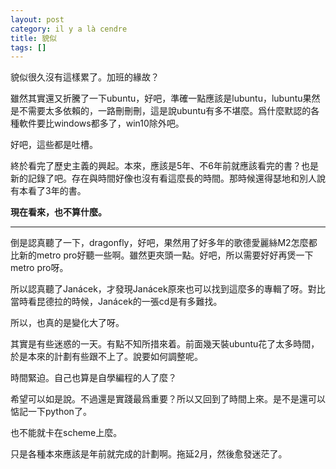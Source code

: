```yaml
---
layout: post
category: il y a là cendre
title: 貌似
tags: []
---
```


貌似很久沒有這樣累了。加班的緣故？

雖然其實還又折騰了一下ubuntu，好吧，準確一點應該是lubuntu，lubuntu果然是不需要太多依賴的，一路刪刪刪，這是說ubuntu有多不堪麼。爲什麼默認的各種軟件要比windows都多了，win10除外吧。

好吧，這些都是吐槽。

終於看完了歷史主義的興起。本來，應該是5年、不6年前就應該看完的書？也是新的記錄了吧。存在與時間好像也沒有看這麼長的時間。那時候還得瑟地和別人說有本看了3年的書。

**現在看來，也不算什麼。**

---

倒是認真聽了一下，dragonfly，好吧，果然用了好多年的歌德愛麗絲M2怎麼都比新的metro pro好聽一些啊。雖然更夾頭一點。好吧，所以需要好好再煲一下metro pro呀。

所以認真聽了Janácek，才發現Janácek原來也可以找到這麼多的專輯了呀。對比當時看昆德拉的時候，Janácek的一張cd是有多難找。

所以，也真的是變化大了呀。

其實是有些迷惑的一天。有點不知所措來着。前面幾天裝ubuntu花了太多時間，於是本來的計劃有些跟不上了。說要如何調整呢。

時間緊迫。自己也算是自學編程的人了麼？

希望可以如是說。不過還是實踐最爲重要？所以又回到了時間上來。是不是還可以惦記一下python了。

也不能就卡在scheme上麼。

只是各種本來應該是年前就完成的計劃啊。拖延2月，然後愈發迷茫了。

<!-- more -->
